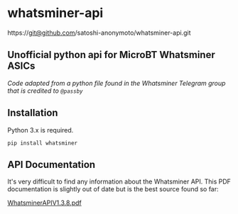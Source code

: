 # whatsminer-api

https://git@github.com/satoshi-anonymoto/whatsminer-api.git

Unofficial python api for MicroBT Whatsminer ASICs
---
_Code adapted from a python file found in the Whatsminer Telegram group that is credited to `@passby`_


## Installation
Python 3.x is required.

```
pip install whatsminer
```

## API Documentation
It's very difficult to find any information about the Whatsminer API. This PDF documentation is slightly out of date but is the best source found so far:

[WhatsminerAPIV1.3.8.pdf](docs/WhatsminerAPIV1.3.8.pdf)
